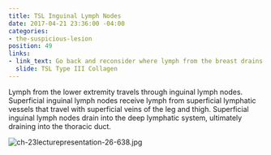 ```yaml
---
title: TSL Inguinal Lymph Nodes
date: 2017-04-21 23:36:00 -04:00
categories:
- the-suspicious-lesion
position: 49
links:
- link_text: Go back and reconsider where lymph from the breast drains
  slide: TSL Type III Collagen
---
```


Lymph from the lower extremity travels through inguinal lymph nodes. Superficial inguinal lymph nodes receive lymph from superficial lymphatic vessels that travel with superficial veins of the leg and thigh. Superficial inguinal lymph nodes drain into the deep lymphatic system, ultimately draining into the thoracic duct.

![ch-23lecturepresentation-26-638.jpg](/uploads/ch-23lecturepresentation-26-638.jpg)